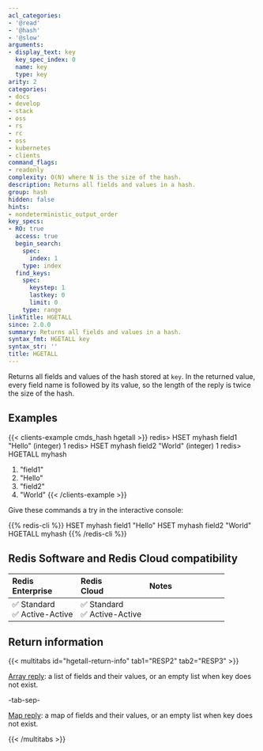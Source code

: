 ```yaml
---
acl_categories:
- '@read'
- '@hash'
- '@slow'
arguments:
- display_text: key
  key_spec_index: 0
  name: key
  type: key
arity: 2
categories:
- docs
- develop
- stack
- oss
- rs
- rc
- oss
- kubernetes
- clients
command_flags:
- readonly
complexity: O(N) where N is the size of the hash.
description: Returns all fields and values in a hash.
group: hash
hidden: false
hints:
- nondeterministic_output_order
key_specs:
- RO: true
  access: true
  begin_search:
    spec:
      index: 1
    type: index
  find_keys:
    spec:
      keystep: 1
      lastkey: 0
      limit: 0
    type: range
linkTitle: HGETALL
since: 2.0.0
summary: Returns all fields and values in a hash.
syntax_fmt: HGETALL key
syntax_str: ''
title: HGETALL
---
```

Returns all fields and values of the hash stored at `key`.
In the returned value, every field name is followed by its value, so the length
of the reply is twice the size of the hash.

## Examples

{{< clients-example cmds_hash hgetall >}}
redis> HSET myhash field1 "Hello"
(integer) 1
redis> HSET myhash field2 "World"
(integer) 1
redis> HGETALL myhash
1) "field1"
2) "Hello"
3) "field2"
4) "World"
{{< /clients-example >}}

Give these commands a try in the interactive console:

{{% redis-cli %}}
HSET myhash field1 "Hello"
HSET myhash field2 "World"
HGETALL myhash
{{% /redis-cli %}}

## Redis Software and Redis Cloud compatibility

| Redis<br />Enterprise | Redis<br />Cloud | <span style="min-width: 9em; display: table-cell">Notes</span> |
|:----------------------|:-----------------|:------|
| <span title="Supported">&#x2705; Standard</span><br /><span title="Supported"><nobr>&#x2705; Active-Active</nobr></span> | <span title="Supported">&#x2705; Standard</span><br /><span title="Supported"><nobr>&#x2705; Active-Active</nobr></span> |  |

## Return information

{{< multitabs id="hgetall-return-info" 
    tab1="RESP2" 
    tab2="RESP3" >}}

[Array reply](../../develop/reference/protocol-spec#arrays): a list of fields and their values, or an empty list when key does not exist.

-tab-sep-

[Map reply](../../develop/reference/protocol-spec#maps): a map of fields and their values, or an empty list when key does not exist.

{{< /multitabs >}}
